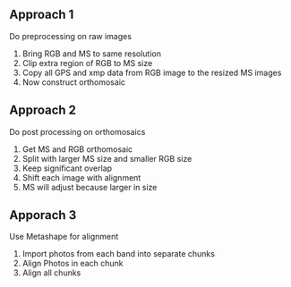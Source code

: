 ## Approach 1
Do preprocessing on raw images
1. Bring RGB and MS to same resolution
2. Clip extra region of RGB to MS size
3. Copy all GPS and xmp data from RGB image to the resized MS images
4. Now construct orthomosaic

## Approach 2
Do post processing on orthomosaics
1. Get MS and RGB orthomosaic
2. Split with larger MS size and smaller RGB size
3. Keep significant overlap
4. Shift each image with alignment
5. MS will adjust because larger in size

## Apporach 3
Use Metashape for alignment
1. Import photos from each band into separate chunks
2. Align Photos in each chunk
3. Align all chunks
